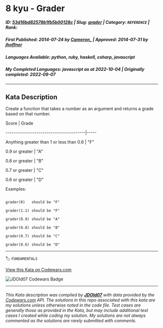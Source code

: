# 8 kyu - Grader

##### **ID**: [53d16bd82578b1fb5b00128c](https://www.codewars.com/kata/53d16bd82578b1fb5b00128c) | **Slug**: [grader](https://www.codewars.com/kata/53d16bd82578b1fb5b00128c) | **Category**: `REFERENCE` | **Rank**: <span style="color:white">8 kyu</span>

##### **First Published**: 2014-07-24 ***by*** [Cameron_](https://www.codewars.com/users/Cameron_) | **Approved**: 2014-07-31 ***by*** [jhoffner](https://www.codewars.com/users/jhoffner)

##### **Languages Available**: python, ruby, haskell, csharp, javascript

##### **My Completed Languages**: javascript ***as at*** 2022-10-04 | **Originally completed**: 2022-09-07

---

## Kata Description


Create a function that takes a number as an argument and returns a grade based on that number.



Score                                    | Grade

-----------------------------------------|-----

Anything greater than 1 or less than 0.6 | "F"

0.9 or greater                           | "A"

0.8 or greater                           | "B"

0.7 or greater                           | "C"

0.6 or greater                           | "D"



Examples:

```

grader(0)   should be "F"

grader(1.1) should be "F"

grader(0.9) should be "A"

grader(0.8) should be "B"

grader(0.7) should be "C"

grader(0.6) should be "D"

```

---


🏷 `FUNDAMENTALS`


[View this Kata on Codewars.com](https://www.codewars.com/kata/53d16bd82578b1fb5b00128c)

![](https://www.codewars.com/users/jdold07/badges/large "JDOld07 Codewars Badge")

---

###### *This Kata description was compiled by [**JDOld07**](https://tpstech.dev) with data provided by the [Codewars.com](https://www.codewars.com) API.  The solutions in this repo associated with this kata are my solutions unless otherwise noted in the code file.  Test cases are generally those as provided in the Kata, but may include additional test cases I created while coding my solution.  My solutions are not always commented as the solutions are rarely submitted with comments.*
